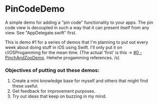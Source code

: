 # PinCodeDemo

  A simple demo for adding a "pin code" functionality to your apps. The pin code view is decoupled in such a way that it 
can present itself from any view. See "AppDelegate.swift" first. 

  This is demo #1 for a series of demos that I'm planning to put out every week about doing stuff in iOS using Swift. I'll only put it on r/iOSProgamming for the mean time. (The actual 'first' is this -> [#0 - PinchAndZooDemo](https://github.com/markrufino/PinchAndZoomDemo). Hehehe progamming references. /s)

### Objectives of putting out these demos:
1. Create a mini knowledge base for myself and others that might find these useful.
2. Get feedback for improvement purposes.
3. Try out ideas that keep on buzzing in my mind.
